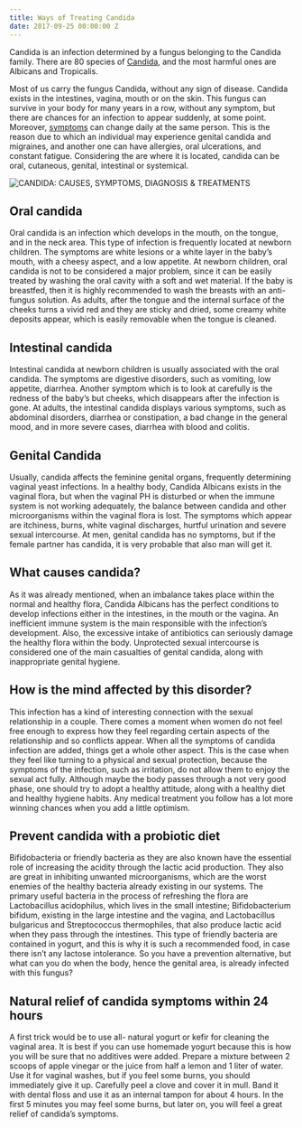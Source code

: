 ```yaml
---
title: Ways of Treating Candida
date: 2017-09-25 00:00:00 Z
---
```


Candida is an infection determined by a fungus belonging to the Candida family. There are 80 species of [Candida](https://www.cdc.gov/fungal/diseases/candidiasis/invasive/treatment.html "Treatment for Invasive Candidiasis"), and the most harmful ones are Albicans and Tropicalis.

Most of us carry the fungus Candida, without any sign of disease. Candida exists in the intestines, vagina, mouth or on the skin. This fungus can survive in your body for many years in a row, without any symptom, but there are chances for an infection to appear suddenly, at some point. Moreover, [symptoms](https://www.healthbreakingnews.com/candida-causes-symptoms-diagnosis-treatments/ "CANDIDA: CAUSES, SYMPTOMS, DIAGNOSIS & TREATMENTS") can change daily at the same person. This is the reason due to which an individual may experience genital candida and migraines, and another one can have allergies, oral ulcerations, and constant fatigue. Considering the are where it is located, candida can be oral, cutaneous, genital, intestinal or systemical.

![CANDIDA: CAUSES, SYMPTOMS, DIAGNOSIS & TREATMENTS]({{site.baseurl}}/_posts/candita_symptoms_treatment_800x600.jpg)

## Oral candida
Oral candida is an infection which develops in the mouth, on the tongue, and in the neck area. This type of infection is frequently located at newborn children. The symptoms are white lesions or a white layer in the baby’s mouth, with a cheesy aspect, and a low appetite. 
At newborn children, oral candida is not to be considered a major problem, since it can be easily treated by washing the oral cavity with a soft and wet material. If the baby is breastfed, then it is highly recommended to wash the breasts with an anti-fungus solution. 
As adults, after the tongue and the internal surface of the cheeks turns a vivid red and they are sticky and dried, some creamy white deposits appear, which is easily removable when the tongue is cleaned.

## Intestinal candida
Intestinal candida at newborn children is usually associated with the oral candida. The symptoms are digestive disorders, such as vomiting, low appetite, diarrhea. Another symptom which is to look at carefully is the redness of the baby’s but cheeks, which disappears after the infection is gone. 
At adults, the intestinal candida displays various symptoms, such as abdominal disorders, diarrhea or constipation, a bad change in the general mood, and in more severe cases, diarrhea with blood and colitis. 

## Genital Candida
Usually, candida affects the feminine genital organs, frequently determining vaginal yeast infections. In a healthy body, Candida Albicans exists in the vaginal flora, but when the vaginal PH is disturbed or when the immune system is not working adequately, the balance between candida and other microorganisms within the vaginal flora is lost. The symptoms which appear are itchiness, burns, white vaginal discharges, hurtful urination and severe sexual intercourse. 
At men, genital candida has no symptoms, but if the female partner has candida, it is very probable that also man will get it.

## What causes candida?
As it was already mentioned, when an imbalance takes place within the normal and healthy flora, Candida Albicans has the perfect conditions to develop infections either in the intestines, in the mouth or the vagina.
An inefficient immune system is the main responsible with the infection’s development. Also, the excessive intake of antibiotics can seriously damage the healthy flora within the body. Unprotected sexual intercourse is considered one of the main casualties of genital candida, along with inappropriate genital hygiene. 

## How is the mind affected by this disorder?
This infection has a kind of interesting connection with the sexual relationship in a couple. There comes a moment when women do not feel free enough to express how they feel regarding certain aspects of the relationship and so conflicts appear. When all the symptoms of candida infection are added, things get a whole other aspect. This is the case when they feel like turning to a physical and sexual protection, because the symptoms of the infection, such as irritation, do not allow them to enjoy the sexual act fully. 
Although maybe the body passes through a not very good phase, one should try to adopt a healthy attitude, along with a healthy diet and healthy hygiene habits. Any medical treatment you follow has a lot more winning chances when you add a little optimism.

## Prevent candida with a probiotic diet
Bifidobacteria or friendly bacteria as they are also known have the essential role of increasing the acidity through the lactic acid production. They also are great in inhibiting unwanted microorganisms, which are the worst enemies of the healthy bacteria already existing in our systems.
The primary useful bacteria in the process of refreshing the flora are Lactobacillus acidophilus, which lives in the small intestine; Bifidobacterium bifidum, existing in the large intestine and the vagina, and Lactobacillus bulgaricus and Streptococcus thermophiles, that also produce lactic acid when they pass through the intestines. 
This type of friendly bacteria are contained in yogurt, and this is why it is such a recommended food, in case there isn’t any lactose intolerance. 
So you have a prevention alternative, but what can you do when the body, hence the genital area, is already infected with this fungus?

## Natural relief of candida symptoms within 24 hours
A first trick would be to use all- natural yogurt or kefir for cleaning the vaginal area. It is best if you can use homemade yogurt because this is how you will be sure that no additives were added. 
Prepare a mixture between 2 scoops of apple vinegar or the juice from half a lemon and 1 liter of water. Use it for vaginal washes, but if you feel some burns, you should immediately give it up.
Carefully peel a clove and cover it in mull. Band it with dental floss and use it as an internal tampon for about 4 hours. In the first 5 minutes you may feel some burns, but later on, you will feel a great relief of candida’s symptoms.
